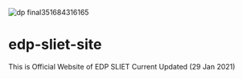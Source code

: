 ![dp final351684316165](https://user-images.githubusercontent.com/39820543/108316981-a6823c80-71e3-11eb-8283-f0a53ed222c0.png)




# edp-sliet-site

This is Official Website of EDP SLIET
Current Updated (29 Jan 2021)
